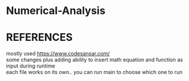 # Numerical-Analysis

# REFERENCES
mostly used https://www.codesansar.com/  
some changes plus adding ability to insert math equation and function as input during runtime  
each file works on its own.. you can run main to choose which one to run  
